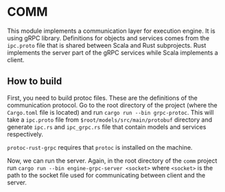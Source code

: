# COMM #

This module implements a communication layer for execution engine. It is using gRPC library. Definitions for objects and services comes from the `ipc.proto` file that is shared between Scala and Rust subprojects. Rust implements the server part of the gRPC services while Scala implements a client.

## How to build ##

First, you need to build protoc files. These are the definitions of the communication protocol. Go to the root directory of the project (where the `Cargo.toml` file is located) and run `cargo run --bin grpc-protoc`. This will take a `ipc.proto` file from `$root/models/src/main/protobuf` directory and generate `ipc.rs` and `ipc_grpc.rs` file that contain models and services respectively.

`protoc-rust-grpc` requires that `protoc` is installed on the machine. 

Now, we can run the server. Again, in the root directory of the `comm` project run `cargo run --bin engine-grpc-server <socket>` where `<socket>` is the path to the socket file used for communicating between client and the server.
